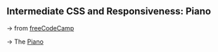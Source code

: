 ## Intermediate CSS and Responsiveness: Piano

&rarr; from [freeCodeCamp](https://www.freecodecamp.org/learn/2022/responsive-web-design/)

&rarr; The [Piano]()